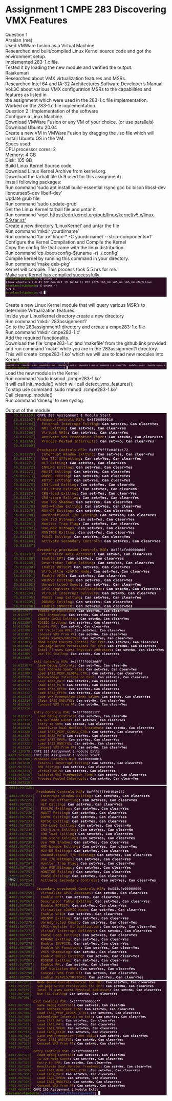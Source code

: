<h1>Assignment 1
CMPE 283
Discovering VMX Features</h1>

Question 1 <br>
Arselan (me)<br>
Used VMWare fusion as a Virtual Machine <br>
Researched and built/compiled Linux Kernel source code and got the environment setup. <br>
Implemented 283-1.c file. <br>
Tested it by loading the new module and verified the output.<br>
Rajakumari<br>
Researched about VMX virtualization features and MSRs. <br>
Researched Intel 64 and IA-32 Architectures Software Developer’s Manual Vol:3C about various VMX configuration MSRs to the capabilities and features as listed in<br> the assignment which were used in the 283-1.c file implementation. <br>
Worked on the 283-1.c file implementation. <br>
Question 2 : Implementation of the software<br>
Configure a Linux Machine. <br>
Download VMWare Fusion or any VM of your choice. (or use parallels) <br>
Download Ubuntu 20.04<br>
Create a new VM in VMWare Fusion by dragging the .iso file which will install Ubuntu OS in the VM.<br>
Specs used: <br>
CPU processor cores: 2<br>
Memory: 4 GB<br>
Disk: 105 GB<br>
Build Linux Kernel Source code<br>
Download Linux Kernel Archive from kernel.org. <br>
Download the tarball file (5.9 used for this assignment)<br>
Install following packages:<br>
Run command ‘sudo apt install build-essential rsync gcc bc bison libssl-dev libncurses5-dev libelf-dev’<br>
Update grub file <br>
Run command ‘sudo update-grub’<br>
Get the Linux Kernel tarball file and untar it<br>
Run command ‘wget https://cdn.kernel.org/pub/linux/kernel/v5.x/linux-5.9.tar.xz’<br>
Create a new directory ‘LinuxKernel’ and untar the file<br>
Run command ‘mkdir yourdirname’<br>
Run command ‘tar xvf linux-* -C yourdirname/ --strip-components=1’<br>
Configure the Kernel Compilation and Compile the Kernel<br>
Copy the config file that came with the linux distribution. <br>
Run command ‘cp /boot/config-$(uname -r) ./.config’<br>
Compile kernel by running this command in your directory.<br>
Run command ‘make deb-pkg’<br>
Kernel will compile. This process took 5.5 hrs for me. <br>
Make sure Kernel has compiled successfully. <br>
![Screenshot](5.png)<br>

Create a new Linux Kernel module that will query various MSR’s to determine Virtualization features. <br>
Inside your LinuxKernel directory create a new directory<br>
Run command ‘mkdir 283assignment1’<br>
Go to the 283assignment1 directory and create a cmpe283-1.c file<br>
Run command ‘mkdir cmpe283-1.c’<br>
Add the required functionality. <br>
Download the file ‘cmpe283-1.c’ and ‘makefile’ from the github link provided and run command ‘make’ while you are in the 283assignment1 directory. <br>
This will create ‘cmpe283-1.ko’ which we will use to load new modules into Kernel.<br>
![Screenshot](6.png)<br>
Load the new module in the Kernel<br>
Run command ‘sudo insmod ./cmpe283-1.ko’<br>
It will call init_module() which will call detect_vmx_features();<br>
To stop use command ‘sudo rmmod ./cmpe283-1.ko’<br>
Call cleanup_module()<br>
Run command ‘dmesg’ to see syslog. <br>

Output of the module<br>
![Screenshot](1.png)
![Screenshot](2.png)
![Screenshot](3.png)
![Screenshot](4.png)
